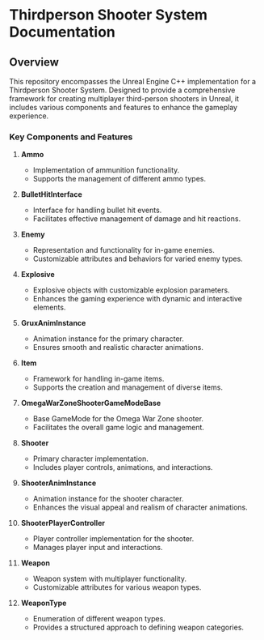 # Thirdperson Shooter System Documentation

## Overview

This repository encompasses the Unreal Engine C++ implementation for a Thirdperson Shooter System. Designed to provide a comprehensive framework for creating multiplayer third-person shooters in Unreal, it includes various components and features to enhance the gameplay experience.

### Key Components and Features

1. **Ammo**
   - Implementation of ammunition functionality.
   - Supports the management of different ammo types.

2. **BulletHitInterface**
   - Interface for handling bullet hit events.
   - Facilitates effective management of damage and hit reactions.

3. **Enemy**
   - Representation and functionality for in-game enemies.
   - Customizable attributes and behaviors for varied enemy types.

4. **Explosive**
   - Explosive objects with customizable explosion parameters.
   - Enhances the gaming experience with dynamic and interactive elements.

5. **GruxAnimInstance**
   - Animation instance for the primary character.
   - Ensures smooth and realistic character animations.

6. **Item**
   - Framework for handling in-game items.
   - Supports the creation and management of diverse items.

7. **OmegaWarZoneShooterGameModeBase**
   - Base GameMode for the Omega War Zone shooter.
   - Facilitates the overall game logic and management.

8. **Shooter**
   - Primary character implementation.
   - Includes player controls, animations, and interactions.

9. **ShooterAnimInstance**
   - Animation instance for the shooter character.
   - Enhances the visual appeal and realism of character animations.

10. **ShooterPlayerController**
    - Player controller implementation for the shooter.
    - Manages player input and interactions.

11. **Weapon**
    - Weapon system with multiplayer functionality.
    - Customizable attributes for various weapon types.

12. **WeaponType**
    - Enumeration of different weapon types.
    - Provides a structured approach to defining weapon categories.
